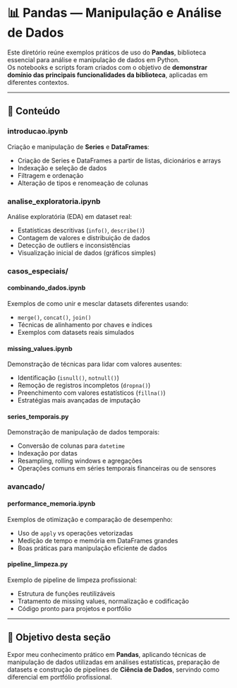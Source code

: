 # 📊 Pandas — Manipulação e Análise de Dados

Este diretório reúne exemplos práticos de uso do **Pandas**, biblioteca essencial para análise e manipulação de dados em Python.  
Os notebooks e scripts foram criados com o objetivo de **demonstrar domínio das principais funcionalidades da biblioteca**, aplicadas em diferentes contextos.


---

## 🧠 Conteúdo  
### introducao.ipynb
Criação e manipulação de **Series** e **DataFrames**:
- Criação de Series e DataFrames a partir de listas, dicionários e arrays
- Indexação e seleção de dados
- Filtragem e ordenação
- Alteração de tipos e renomeação de colunas

### analise_exploratoria.ipynb
Análise exploratória (EDA) em dataset real:
- Estatísticas descritivas (`info()`, `describe()`)
- Contagem de valores e distribuição de dados
- Detecção de outliers e inconsistências
- Visualização inicial de dados (gráficos simples)

### casos_especiais/

#### combinando_dados.ipynb
Exemplos de como unir e mesclar datasets diferentes usando:
- `merge()`, `concat()`, `join()`
- Técnicas de alinhamento por chaves e índices
- Exemplos com datasets reais simulados

#### missing_values.ipynb
Demonstração de técnicas para lidar com valores ausentes:
- Identificação (`isnull()`, `notnull()`)
- Remoção de registros incompletos (`dropna()`)
- Preenchimento com valores estatísticos (`fillna()`)
- Estratégias mais avançadas de imputação

#### series_temporais.py
Demonstração de manipulação de dados temporais:
- Conversão de colunas para `datetime`
- Indexação por datas
- Resampling, rolling windows e agregações
- Operações comuns em séries temporais financeiras ou de sensores

### avancado/

#### performance_memoria.ipynb
Exemplos de otimização e comparação de desempenho:
- Uso de `apply` vs operações vetorizadas
- Medição de tempo e memória em DataFrames grandes
- Boas práticas para manipulação eficiente de dados

#### pipeline_limpeza.py
Exemplo de pipeline de limpeza profissional:
- Estrutura de funções reutilizáveis
- Tratamento de missing values, normalização e codificação
- Código pronto para projetos e portfólio

---

## 🎯 Objetivo desta seção

Expor meu conhecimento prático em **Pandas**, aplicando técnicas de manipulação de dados utilizadas em análises estatísticas, preparação de datasets e construção de pipelines de **Ciência de Dados**, servindo como diferencial em portfólio profissional.
